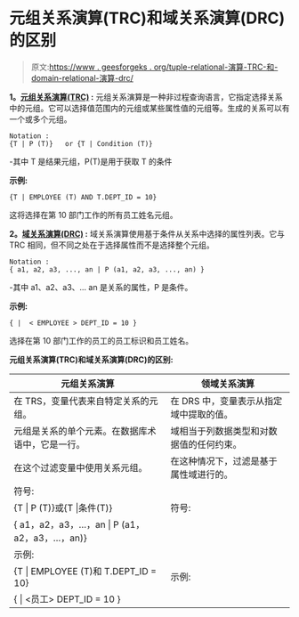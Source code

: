 # 元组关系演算(TRC)和域关系演算(DRC)的区别

> 原文:[https://www . geesforgeks . org/tuple-relational-演算-TRC-和-domain-relational-演算-drc/](https://www.geeksforgeeks.org/difference-between-tuple-relational-calculus-trc-and-domain-relational-calculus-drc/)

**1。[元组关系演算(TRC)](https://www.geeksforgeeks.org/tuple-relational-calculus-trc-in-dbms/) :**
元组关系演算是一种非过程查询语言，它指定选择关系中的元组。它可以选择值范围内的元组或某些属性值的元组等。生成的关系可以有一个或多个元组。

```
Notation :
{T | P (T)}   or {T | Condition (T)}  
```

-其中 T 是结果元组，P(T)是用于获取 T 的条件

**示例:**

```
{T | EMPLOYEE (T) AND T.DEPT_ID = 10} 
```

这将选择在第 10 部门工作的所有员工姓名元组。

**2。[域关系演算(DRC)](https://www.geeksforgeeks.org/domain-relational-calculus-in-dbms/) :**
域关系演算使用基于条件从关系中选择的属性列表。它与 TRC 相同，但不同之处在于选择属性而不是选择整个元组。

```
Notation :
{ a1, a2, a3, ..., an | P (a1, a2, a3, ..., an) } 
```

-其中 a1、a2、a3、… an 是关系的属性，P 是条件。

**示例:**

```
{ |  < EMPLOYEE > DEPT_ID = 10 } 
```

选择在第 10 部门工作的员工的员工标识和员工姓名。

**元组关系演算(TRC)和域关系演算(DRC)的区别:**

<center>

| 元组关系演算 | 领域关系演算 |
| --- | --- |
| 在 TRS，变量代表来自特定关系的元组。 | 在 DRS 中，变量表示从指定域中提取的值。 |
| 元组是关系的单个元素。在数据库术语中，它是一行。 | 域相当于列数据类型和对数据值的任何约束。 |
| 在这个过滤变量中使用关系元组。 | 在这种情况下，过滤是基于属性域进行的。 |
| 符号:
{T &#124; P (T)}或{T &#124;条件(T)} | 符号:
{ a1，a2，a3，…，an &#124; P (a1，a2，a3，…，an)} |
| 示例:
{T &#124; EMPLOYEE (T)和 T.DEPT_ID = 10} | 示例:
{ &#124; <员工> DEPT_ID = 10 } |

</center>
